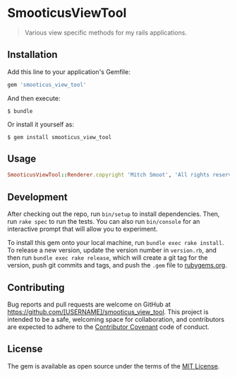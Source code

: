 # SmooticusViewTool

> Various view specific methods for my rails applications.

## Installation

Add this line to your application's Gemfile:

```ruby
gem 'smooticus_view_tool'
```

And then execute:

    $ bundle

Or install it yourself as:

    $ gem install smooticus_view_tool

## Usage

```ruby
SmooticusViewTool::Renderer.copyright 'Mitch Smoot', 'All rights reserved'
```

## Development

After checking out the repo, run `bin/setup` to install dependencies. Then, run `rake spec` to run the tests. You can also run `bin/console` for an interactive prompt that will allow you to experiment.

To install this gem onto your local machine, run `bundle exec rake install`. To release a new version, update the version number in `version.rb`, and then run `bundle exec rake release`, which will create a git tag for the version, push git commits and tags, and push the `.gem` file to [rubygems.org](https://rubygems.org).

## Contributing

Bug reports and pull requests are welcome on GitHub at https://github.com/[USERNAME]/smooticus_view_tool. This project is intended to be a safe, welcoming space for collaboration, and contributors are expected to adhere to the [Contributor Covenant](http://contributor-covenant.org) code of conduct.


## License

The gem is available as open source under the terms of the [MIT License](http://opensource.org/licenses/MIT).

